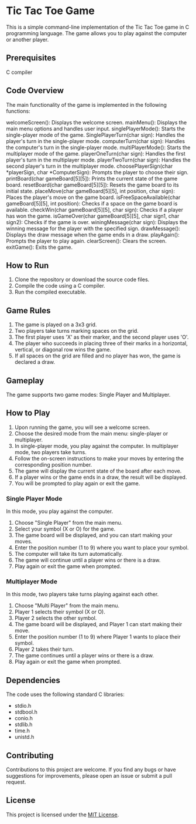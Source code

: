 # Tic Tac Toe Game

This is a simple command-line implementation of the Tic Tac Toe game in C programming language. The game allows you to play against the computer or another player.

## Prerequisites
C compiler

## Code Overview
The main functionality of the game is implemented in the following functions:

welcomeScreen(): Displays the welcome screen.
mainMenu(): Displays the main menu options and handles user input.
singlePlayerMode(): Starts the single-player mode of the game.
SinglePlayerTurn(char sign): Handles the player's turn in the single-player mode.
computerTurn(char sign): Handles the computer's turn in the single-player mode.
multiPlayerMode(): Starts the multiplayer mode of the game.
playerOneTurn(char sign): Handles the first player's turn in the multiplayer mode.
playerTwoTurn(char sign): Handles the second player's turn in the multiplayer mode.
choosePlayerSign(char *playerSign, char *ComputerSign): Prompts the player to choose their sign.
printBoard(char gameBoard[5][5]): Prints the current state of the game board.
resetBoard(char gameBoard[5][5]): Resets the game board to its initial state.
placeMove(char gameBoard[5][5], int position, char sign): Places the player's move on the game board.
isFreeSpaceAvailable(char gameBoard[5][5], int position): Checks if a space on the game board is available.
checkWin(char gameBoard[5][5], char sign): Checks if a player has won the game.
isGameOver(char gameBoard[5][5], char sign1, char sign2): Checks if the game is over.
winingMessage(char sign): Displays the winning message for the player with the specified sign.
drawMessage(): Displays the draw message when the game ends in a draw.
playAgain(): Prompts the player to play again.
clearScreen(): Clears the screen.
exitGame(): Exits the game.

## How to Run
1. Clone the repository or download the source code files.
2. Compile the code using a C compiler.
3. Run the compiled executable.

## Game Rules
1. The game is played on a 3x3 grid.
2. Two players take turns marking spaces on the grid.
3. The first player uses 'X' as their marker, and the second player uses 'O'.
4. The player who succeeds in placing three of their marks in a horizontal, vertical, or diagonal row wins the game.
5. If all spaces on the grid are filled and no player has won, the game is declared a draw.

## Gameplay

The game supports two game modes: Single Player and Multiplayer.

## How to Play
1. Upon running the game, you will see a welcome screen.
2. Choose the desired mode from the main menu: single-player or multiplayer.
3. In single-player mode, you play against the computer. In multiplayer mode, two players take turns.
4. Follow the on-screen instructions to make your moves by entering the corresponding position number.
5. The game will display the current state of the board after each move.
6. If a player wins or the game ends in a draw, the result will be displayed.
7. You will be prompted to play again or exit the game.

### Single Player Mode

In this mode, you play against the computer.

1. Choose "Single Player" from the main menu.
2. Select your symbol (X or O) for the game.
3. The game board will be displayed, and you can start making your moves.
4. Enter the position number (1 to 9) where you want to place your symbol.
5. The computer will take its turn automatically.
6. The game will continue until a player wins or there is a draw.
7. Play again or exit the game when prompted.

### Multiplayer Mode

In this mode, two players take turns playing against each other.

1. Choose "Multi Player" from the main menu.
2. Player 1 selects their symbol (X or O).
3. Player 2 selects the other symbol.
4. The game board will be displayed, and Player 1 can start making their move.
5. Enter the position number (1 to 9) where Player 1 wants to place their symbol.
6. Player 2 takes their turn.
7. The game continues until a player wins or there is a draw.
8. Play again or exit the game when prompted.

## Dependencies

The code uses the following standard C libraries:
- stdio.h
- stdbool.h
- conio.h
- stdlib.h
- time.h
- unistd.h

## Contributing

Contributions to this project are welcome. If you find any bugs or have suggestions for improvements, please open an issue or submit a pull request.

## License

This project is licensed under the [MIT License](LICENSE).
